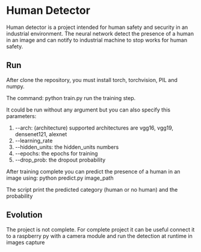 # Human Detector

Human detector is a project intended for human safety and security in an industrial environment.
The neural network detect the presence of a human in an image and can notify to industrial machine to stop works for human safety.

## Run

After clone the repository, you must install torch, torchvision, PIL and numpy.

The command: python train.py run the training step.

It could be run without any argument but you can also specify this parameters:
1. --arch: (architecture) supported architectures are vgg16, vgg19, densenet121, alexnet
2. --learning_rate
3. --hidden_units: the hidden_units numbers
4. --epochs: the epochs for training
5. --drop_prob: the dropout probability

After training complete you can predict the presence of a human in an image using:
python predict.py image_path

The script print the predicted category (human or no human) and the probability


## Evolution

The project is not complete. For complete project it can be useful connect it to a raspberry py with a camera module and run the detection at runtime in images capture